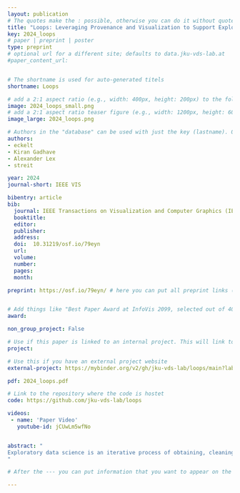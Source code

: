 ```yaml
---
layout: publication
# The quotes make the : possible, otherwise you can do it without quotes
title: "Loops: Leveraging Provenance and Visualization to Support Exploratory Data Analysis in Notebooks"
key: 2024_loops
# paper | preprint | poster
type: preprint
# optional url for a different site; defaults to data.jku-vds-lab.at
#paper_content_url: 


# The shortname is used for auto-generated titels
shortname: Loops

# add a 2:1 aspect ratio (e.g., width: 400px, height: 200px) to the folder /assets/images/papers/
image: 2024_loops_small.png
# add a 2:1 aspect ratio teaser figure (e.g., width: 1200px, height: 600px) to the folder /assets/images/papers/
image_large: 2024_loops.png

# Authors in the "database" can be used with just the key (lastname). Others can be written properly.
authors:
- eckelt
- Kiran Gadhave
- Alexander Lex
- streit

year: 2024
journal-short: IEEE VIS

bibentry: article
bib:
  journal: IEEE Transactions on Visualization and Computer Graphics (IEEE VIS '24, to appear)
  booktitle: 
  editor: 
  publisher: 
  address: 
  doi:  10.31219/osf.io/79eyn 
  url: 
  volume: 
  number: 
  pages: 
  month:

preprint: https://osf.io/79eyn/ # here you can put all preprint links (arxiv.org, osf.io,...)


# Add things like "Best Paper Award at InfoVis 2099, selected out of 4000 submissions"
award:

non_group_project: False

# Use if this paper is linked to an internal project. This will link to the project site
project: 

# Use this if you have an external project website
external-project: https://mybinder.org/v2/gh/jku-vds-lab/loops/main?labpath=notebooks

pdf: 2024_loops.pdf

# Link to the repository where the code is hostet
code: https://github.com/jku-vds-lab/loops

videos:
 - name: 'Paper Video'
   youtube-id: jCUwLm5wfNo


abstract: "
Exploratory data science is an iterative process of obtaining, cleaning, profiling, analyzing, and interpreting data. This cyclical way of working creates challenges within the linear structure of computational notebooks, leading to issues with code quality, recall, and reproducibility. To remedy this, we present Loops, a set of visual support techniques for iterative and exploratory data analysis in computational notebooks. Loops leverages provenance information to visualize the impact of changes made within a notebook. In visualizations of the notebook provenance, we trace the evolution of the notebook over time and highlight differences between versions. Loops visualizes the provenance of code, markdown, tables, visualizations, and images and their respective differences. Analysts can explore these differences in detail in a separate view. Loops not only makes the analysis process transparent but also supports analysts in their data science work by showing the effects of changes and facilitating comparison of multiple versions. We demonstrate our approach's utility and potential impact in two use cases and feedback from notebook users from various backgrounds. This paper and all supplemental materials are available at https://osf.io/79eyn.
"

# After the --- you can put information that you want to appear on the website using markdown formatting or HTML. A good example are acknowledgements, extra references, an erratum, etc.

---
```




